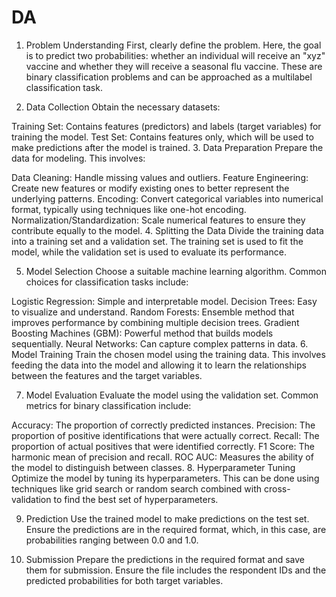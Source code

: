 # DA
1. Problem Understanding
First, clearly define the problem. Here, the goal is to predict two probabilities: whether an individual will receive an "xyz" vaccine and whether they will receive a seasonal flu vaccine. These are binary classification problems and can be approached as a multilabel classification task.

2. Data Collection
Obtain the necessary datasets:

Training Set: Contains features (predictors) and labels (target variables) for training the model.
Test Set: Contains features only, which will be used to make predictions after the model is trained.
3. Data Preparation
Prepare the data for modeling. This involves:

Data Cleaning: Handle missing values and outliers.
Feature Engineering: Create new features or modify existing ones to better represent the underlying patterns.
Encoding: Convert categorical variables into numerical format, typically using techniques like one-hot encoding.
Normalization/Standardization: Scale numerical features to ensure they contribute equally to the model.
4. Splitting the Data
Divide the training data into a training set and a validation set. The training set is used to fit the model, while the validation set is used to evaluate its performance.

5. Model Selection
Choose a suitable machine learning algorithm. Common choices for classification tasks include:

Logistic Regression: Simple and interpretable model.
Decision Trees: Easy to visualize and understand.
Random Forests: Ensemble method that improves performance by combining multiple decision trees.
Gradient Boosting Machines (GBM): Powerful method that builds models sequentially.
Neural Networks: Can capture complex patterns in data.
6. Model Training
Train the chosen model using the training data. This involves feeding the data into the model and allowing it to learn the relationships between the features and the target variables.

7. Model Evaluation
Evaluate the model using the validation set. Common metrics for binary classification include:

Accuracy: The proportion of correctly predicted instances.
Precision: The proportion of positive identifications that were actually correct.
Recall: The proportion of actual positives that were identified correctly.
F1 Score: The harmonic mean of precision and recall.
ROC AUC: Measures the ability of the model to distinguish between classes.
8. Hyperparameter Tuning
Optimize the model by tuning its hyperparameters. This can be done using techniques like grid search or random search combined with cross-validation to find the best set of hyperparameters.

9. Prediction
Use the trained model to make predictions on the test set. Ensure the predictions are in the required format, which, in this case, are probabilities ranging between 0.0 and 1.0.

10. Submission
Prepare the predictions in the required format and save them for submission. Ensure the file includes the respondent IDs and the predicted probabilities for both target variables.
